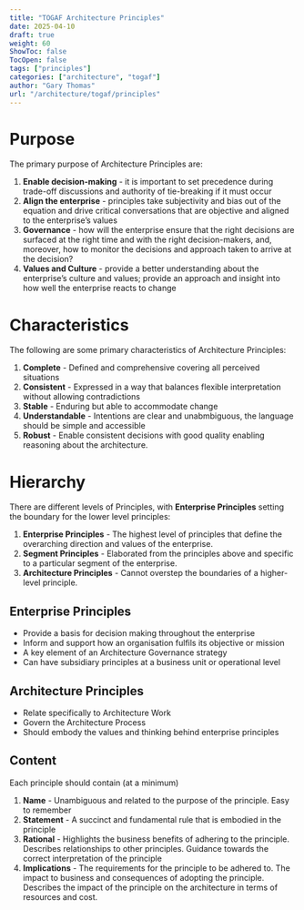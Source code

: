 ```yaml
---
title: "TOGAF Architecture Principles"
date: 2025-04-10
draft: true
weight: 60
ShowToc: false
TocOpen: false
tags: ["principles"]
categories: ["architecture", "togaf"]
author: "Gary Thomas"
url: "/architecture/togaf/principles"
---
```


# Purpose
The primary purpose of Architecture Principles are:

1. **Enable decision-making** - it is important to set precedence during trade-off discussions and
authority of tie-breaking if it must occur
2. **Align the enterprise** - principles take subjectivity and bias out of the equation and drive critical
conversations that are objective and aligned to the enterprise’s values
3. **Governance** - how will the enterprise ensure that the right decisions are surfaced at the right time
and with the right decision-makers, and, moreover, how to monitor the decisions and approach
taken to arrive at the decision?
4. **Values and Culture** - provide a better understanding about the enterprise’s culture and values;
provide an approach and insight into how well the enterprise reacts to change

# Characteristics

The following are some primary characteristics of Architecture Principles:

1. **Complete** - Defined and comprehensive covering all perceived situations
2. **Consistent** - Expressed in a way that balances flexible interpretation without allowing contradictions
3. **Stable** - Enduring but able to accommodate change
4. **Understandable** - Intentions are clear and unabmbiguous, the language should be simple and accessible
5. **Robust** - Enable consistent decisions with good quality enabling reasoning about the architecture.

# Hierarchy

There are different levels of Principles, with **Enterprise Principles** setting the boundary for the lower level principles:

1. **Enterprise Principles** - The highest level of principles that define the overarching direction and values of the enterprise.
2. **Segment Principles** - Elaborated from the principles above and specific to a particular segment of the enterprise.
3. **Architecture Principles** - Cannot overstep the boundaries of a higher-level principle.

## Enterprise Principles

- Provide a basis for decision making throughout the enterprise
- Inform and support how an organisation fulfils its objective or mission
- A key element of an Architecture Governance strategy
- Can have subsidiary principles at a business unit or operational level

## Architecture Principles

- Relate specifically to Architecture Work
- Govern the Architecture Process
- Should embody the values and thinking behind enterprise principles

## Content

Each principle should contain (at a minimum)

1. **Name** - Unambiguous and related to the purpose of the principle. Easy to remember
2. **Statement** - A succinct and fundamental rule that is embodied in the principle
3. **Rational** - Highlights the business benefits of adhering to the principle. Describes relationships to other principles. Guidance towards the correct interpretation of the principle
4. **Implications** - The requirements for the principle to be adhered to. The impact to business and consequences of adopting the principle. Describes the impact of the principle on the architecture in terms of resources and cost.

